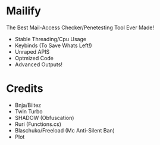 # Mailify
The Best Mail-Access Checker/Penetesting Tool Ever Made!

- Stable Threading/Cpu Usage
- Keybinds (To Save Whats Left!)
- Unraped APIS
- Optmized Code
- Advanced Outputs!

# Credits
- Bnja/Biitez
- Twin Turbo
- SHADOW (Obfuscation)
- Ruri (Functions.cs)
- Blaschuko/Freeload (Mc Anti-Silent Ban)
- Plot
